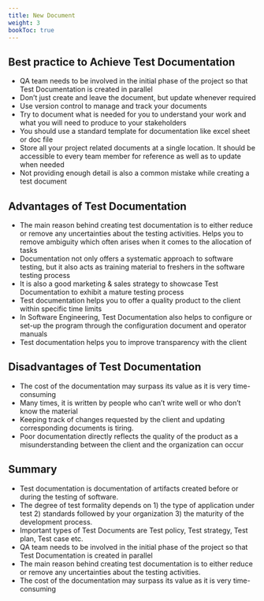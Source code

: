 ```yaml
---
title: New Document
weight: 3
bookToc: true
---
```

## Best practice to Achieve Test Documentation

* QA team needs to be involved in the initial phase of the project so that Test Documentation is created in parallel
* Don’t just create and leave the document, but update whenever required
* Use version control to manage and track your documents
* Try to document what is needed for you to understand your work and what you will need to produce to your stakeholders
* You should use a standard template for documentation like excel sheet or doc file
* Store all your project related documents at a single location. It should be accessible to every team member for reference as well as to update when needed
* Not providing enough detail is also a common mistake while creating a test document

## [](https://www.guru99.com/testing-documentation.html#)Advantages of Test Documentation

* The main reason behind creating test documentation is to either reduce or remove any uncertainties about the testing activities. Helps you to remove ambiguity which often arises when it comes to the allocation of tasks
* Documentation not only offers a systematic approach to software testing, but it also acts as training material to freshers in the software testing process
* It is also a good marketing & sales strategy to showcase Test Documentation to exhibit a mature testing process
* Test documentation helps you to offer a quality product to the client within specific time limits
* In Software Engineering, Test Documentation also helps to configure or set-up the program through the configuration document and operator manuals
* Test documentation helps you to improve transparency with the client

## [](https://www.guru99.com/testing-documentation.html#)Disadvantages of Test Documentation

* The cost of the documentation may surpass its value as it is very time-consuming
* Many times, it is written by people who can’t write well or who don’t know the material
* Keeping track of changes requested by the client and updating corresponding documents is tiring.
* Poor documentation directly reflects the quality of the product as a misunderstanding between the client and the organization can occur

## Summary

* Test documentation is documentation of artifacts created before or during the testing of software.
* The degree of test formality depends on 1) the type of application under test 2) standards followed by your organization 3) the maturity of the development process.
* Important types of Test Documents are Test policy, Test strategy, Test plan, Test case etc.
* QA team needs to be involved in the initial phase of the project so that Test Documentation is created in parallel
* The main reason behind creating test documentation is to either reduce or remove any uncertainties about the testing activities.
* The cost of the documentation may surpass its value as it is very time-consuming
